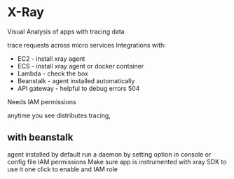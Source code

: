 # X-Ray 
Visual Analysis of apps with tracing data

trace requests across micro services 
Integrations with: 
* EC2 - install xray agent
* ECS - install xray agent or docker container
* Lambda - check the box
* Beanstalk - agent installed automatically
* API gateway - helpful to debug errors 504

Needs IAM permissions

anytime you see distributes tracing, 

## with beanstalk
agent installed by default
run a daemon by setting option in console or config file
IAM permissions
Make sure app is instrumented with xray SDK to use it
one click to enable and IAM role

